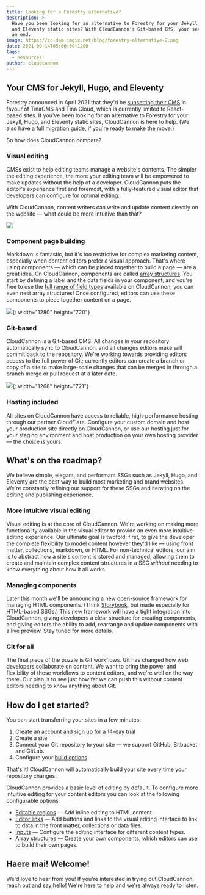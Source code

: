 ```yaml
---
title: Looking for a Forestry alternative?
description: >-
  Have you been looking for an alternative to Forestry for your Jekyll, Hugo,
  and Eleventy static sites? With CloudCannon's Git-based CMS, your search is at
  an end.
image: https://cc-dam.imgix.net/blog/forestry-alternative-2.png
date: 2021-09-14T05:00:00+1200
tags:
  - Resources
author: cloudcannon
---
```

## Your CMS for Jekyll, Hugo, and Eleventy

Forestry announced in April 2021 that they'd be [sunsetting their CMS](https://forestry.io/blog/tina-cloud-the-next-forestry/) in favour of TinaCMS and Tina Cloud, which is currently limited to React-based sites. If you've been looking for an alternative to Forestry for your Jekyll, Hugo, and Eleventy static sites, CloudCannon is here to help. (We also have a [full migration guide](/blog/forestry-to-cloudcannon-the-full-migration-guide/), if you're ready to make the move.)

So how does CloudCannon compare?

### Visual editing

CMSs exist to help editing teams manage a website's contents. The simpler the editing experience, the more your editing team will be empowered to make updates without the help of a developer. CloudCannon puts the editor's experience first and foremost, with a fully-featured visual editor that developers can configure for optimal editing.

With CloudCannon, content writers can write and update content directly on the website — what could be more intuitive than that?

![](https://cc-dam.imgix.net/documentation/images/getting-started/Editable-regions.gif)

### Component page building

Markdown is fantastic, but it's too restrictive for complex marketing content, especially when content editors prefer a visual approach. That's where using components — which can be pieced together to build a page — are a great idea. On CloudCannon, components are called [array structures](https://cloudcannon.com/documentation/edit/editing/configuration/#array-structures). You start by defining a label and the data fields in your component, and you're free to use the [full range of field types](https://cloudcannon.com/documentation/edit/interfaces/inputs/#inputs) available on CloudCannon; you can even nest array structures\! Once configured, editors can use these components to piece together content on a page.

![](https://cc-dam.imgix.net/blog/page-building.gif){: width="1280" height="720"}

### Git-based

CloudCannon is a Git-based CMS. All changes in your repository automatically sync to CloudCannon, and all changes editors make will commit back to the repository. We're working towards providing editors access to the full power of Git; currently editors can create a branch or copy of a site to make large-scale changes that can be merged in through a branch merge or pull request at a later date.

![](https://cc-dam.imgix.net/blog/git-sync-save.png){: width="1268" height="721"}

 

### Hosting included

All sites on CloudCannon have access to reliable, high-performance hosting through our partner CloudFlare. Configure your custom domain and host your production site directly on CloudCannon, or use our hosting just for your staging environment and host production on your own hosting provider — the choice is yours.

## What's on the roadmap?

We believe simple, elegant, and performant SSGs such as Jekyll, Hugo, and Eleventy are the best way to build most marketing and brand websites. We're constantly refining our support for these SSGs and iterating on the editing and publishing experience.

### More intuitive visual editing

Visual editing is at the core of CloudCannon. We're working on making more functionality available in the visual editor to provide an even more intuitive editing experience. Our ultimate goal is twofold: first, to give the developer the complete flexibility to model content however they'd like — using front matter, collections, markdown, or HTML. For non-technical editors, our aim is to abstract how a site's content is stored and managed, allowing them to create and maintain complex content structures in a SSG *without* needing to know everything about how it all works. 

### Managing components

Later this month we'll be announcing a new open-source framework for managing HTML components. (Think [Storybook](https://github.com/storybookjs/storybook), but made especially for HTML-based SSGs.) This new framework will have a tight integration into CloudCannon, giving developers a clear structure for creating components, and giving editors the ability to add, rearrange and update components with a live preview. Stay tuned for more details.

### Git for all

The final piece of the puzzle is Git workflows. Git has changed how web developers collaborate on content. We want to bring the power and flexibility of these workflows to content editors, and we're well on the way there. Our plan is to see just how far we can push this without content editors needing to know anything about Git.

## How do I get started?

You can start transferring your sites in a few minutes:

1. [Create an account and sign up for a 14-day trial](https://app.cloudcannon.com/register?trial=cc_standard)
2. Create a site
3. Connect your Git repository to your site — we support GitHub, Bitbucket and GitLab.
4. Configure your [build options](https://cloudcannon.com/documentation/build/setup/configuration/#configuration).

That's it\! CloudCannon will automatically build your site every time your repository changes.

CloudCannon provides a basic level of editing by default. To configure more intuitive editing for your content editors you can look at the following configurable options:

* [Editable regions](https://cloudcannon.com/documentation/edit/editing/html/#editable-regions) — Add inline editing to HTML content.
* [Editor links](https://cloudcannon.com/documentation/edit/editing/html/#editable-regions) — Add buttons and links to the visual editing interface to link to data in the front matter, collections or data files.
* [Inputs](https://cloudcannon.com/documentation/edit/interfaces/inputs/#inputs) — Configure the editing interface for different content types.
* [Array structures](https://cloudcannon.com/documentation/edit/editing/configuration/#array-structures) — Create your own components, which editors can use to build their own pages.

## Haere mai\! Welcome\!

We'd love to hear from you\! If you're interested in trying out CloudCannon, [reach out and say hello](https://cloudcannon.com/contact/)\! We're here to help and we're always ready to listen.

 

 

 

##  